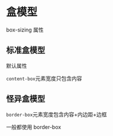 # 盒模型

box-sizing 属性

## 标准盒模型

默认属性

`content-box`元素宽度只包含内容

## 怪异盒模型

`border-box`元素宽度包含内容+内边距+边框

一般都使用 border-box
